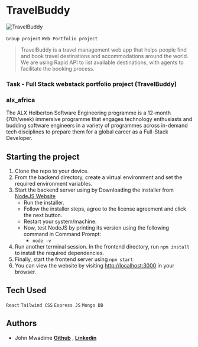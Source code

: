 # TravelBuddy
![TravelBuddy](https://github.com/Scott-TechStar/Webstack-Portfolio-Project-Pitch/blob/main/welcome.png)

`Group project` `Web Portfolio project`

> TravelBuddy is a travel management web app that helps people find and book travel destinations and accommodations around the world. We are using Rapid API to list available destinations, with agents to facilitate the booking process.

### Task - Full Stack webstack portfolio project (TravelBuddy)

### alx_africa
The ALX Holberton Software Engineering programme is a 12-month (70h/week) immersive programme that engages technology enthusiasts and budding software engineers in a variety of programmes across in-demand tech disciplines to prepare them for a global career as a Full-Stack Developer.

## Starting the project

1. Clone the repo to your device.
2. From the backend directory, create a virtual environment and set the required environment variables.
3. Start the backend server using by Downloading the installer from [NodeJS Website](https://nodejs.org/en/)
    * Run the installer.
    * Follow the installer steps, agree to the license agreement and click the next button.
    * Restart your system/machine.
    * Now, test NodeJS by printing its version using the following command in Command Prompt:
        * ` node -v `
4. Run another terminal session. In the frontend directory, run `npm install` to install the required dependencies.
5. Finally, start the frontend server using `npm start`
6. You can view the website by visiting [http://localhost:3000](http://localhost:3000) in your browser.

## Tech Used

`React` `Tailwind CSS` `Express JS` `Mongo DB`

## Authors

* John Mwadime **[Github](https://github.com/Scott-TechStar)** , **[Linkedin](https://www.linkedin.com/mwlite/in/john-mwadime-ba4428161)**